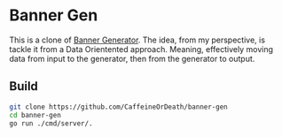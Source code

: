 # Banner Gen

This is a clone of [Banner Generator](https://github.com/christopherkade/banner-generator).
The idea, from my perspective, is tackle it from a Data Orientented approach.
Meaning, effectively moving data from input to the generator, then from the
generator to output.

## Build
```sh
git clone https://github.com/CaffeineOrDeath/banner-gen
cd banner-gen
go run ./cmd/server/.
```
